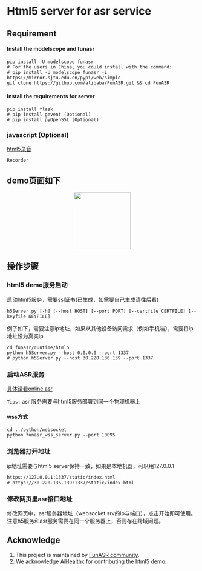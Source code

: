 # Html5 server for asr service

## Requirement
#### Install the modelscope and funasr
```shell
pip install -U modelscope funasr
# For the users in China, you could install with the command:
# pip install -U modelscope funasr -i https://mirror.sjtu.edu.cn/pypi/web/simple
git clone https://github.com/alibaba/FunASR.git && cd FunASR
```
#### Install the requirements for server
```shell
pip install flask
# pip install gevent (Optional)
# pip install pyOpenSSL (Optional)
```

### javascript (Optional)
[html5录音](https://github.com/xiangyuecn/Recorder)
```shell
Recorder 
```

## demo页面如下
<div align="center"><img src="./demo.gif" width="150"/> </div>

[//]: # (## 两种ws_server连接模式)

[//]: # (### 1&#41;直接连接模式，浏览器https麦克风 --> html5 demo服务 --> js wss接口 --> wss asr online srv&#40;证书生成请往后看&#41;)

[//]: # (### 2&#41;nginx中转，浏览器https麦克风 --> html5 demo服务 --> js wss接口 --> nginx服务 --> ws asr online srv)

## 操作步骤
### html5 demo服务启动
启动html5服务，需要ssl证书(已生成，如需要自己生成请往后看)
```shell
h5Server.py [-h] [--host HOST] [--port PORT] [--certfile CERTFILE] [--keyfile KEYFILE]             
```
例子如下，需要注意ip地址，如果从其他设备访问需求（例如手机端），需要将ip地址设为真实ip 
```shell
cd funasr/runtime/html5
python h5Server.py --host 0.0.0.0 --port 1337
# python h5Server.py --host 30.220.136.139 --port 1337
```
### 启动ASR服务
[具体请看online asr](https://github.com/alibaba-damo-academy/FunASR/tree/main/funasr/runtime/python/websocket)

`Tips:` asr 服务需要与html5服务部署到同一个物理机器上
#### wss方式
```shell
cd ../python/websocket
python funasr_wss_server.py --port 10095
```

### 浏览器打开地址
ip地址需要与html5 server保持一致，如果是本地机器，可以用127.0.0.1
```shell
https://127.0.0.1:1337/static/index.html
# https://30.220.136.139:1337/static/index.html
```

### 修改网页里asr接口地址
修改网页中，asr服务器地址（websocket srv的ip与端口），点击开始即可使用。注意h5服务和asr服务需要在同一个服务器上，否则存在跨域问题。



[//]: # (## nginx配置说明&#40;了解的可以跳过&#41;)

[//]: # (h5打开麦克风需要https协议，同时后端的asr websocket也必须是wss协议，如果[online asr]&#40;https://github.com/alibaba-damo-academy/FunASR/tree/main/funasr/runtime/python/websocket&#41;以ws方式运行，我们可以通过nginx配置实现wss协议到ws协议的转换。)

[//]: # ()
[//]: # (### nginx转发配置示例)

[//]: # (```shell)

[//]: # (events {                                                                                                            [0/1548])

[//]: # (    worker_connections  1024;)

[//]: # (    accept_mutex on;)

[//]: # (  })

[//]: # (http {)

[//]: # (  error_log  error.log;)

[//]: # (  access_log  access.log;)

[//]: # (  server {)

[//]: # ()
[//]: # (    listen 5921 ssl http2;  # nginx listen port for wss)

[//]: # (    server_name www.test.com;)

[//]: # ()
[//]: # (    ssl_certificate     /funasr/server.crt;)

[//]: # (    ssl_certificate_key /funasr/server.key;)

[//]: # (    ssl_protocols       TLSv1 TLSv1.1 TLSv1.2;)

[//]: # (    ssl_ciphers         HIGH:!aNULL:!MD5;)

[//]: # ()
[//]: # (    location /wss/ {)

[//]: # ()
[//]: # ()
[//]: # (      proxy_pass http://127.0.0.1:1111/;  # asr online model ws address and port)

[//]: # (      proxy_http_version 1.1;)

[//]: # (      proxy_set_header Upgrade $http_upgrade;)

[//]: # (      proxy_set_header Connection "upgrade";)

[//]: # (      proxy_read_timeout 600s;)

[//]: # ()
[//]: # (    })

[//]: # (  })

[//]: # (```)

[//]: # (### 修改wsconnecter.js里asr接口地址)

[//]: # (wsconnecter.js里配置online asr服务地址路径，这里配置的是wss端口)

[//]: # (var Uri = "wss://xxx:xxx/wss/" )
## Acknowledge
1. This project is maintained by [FunASR community](https://github.com/alibaba-damo-academy/FunASR).
2. We acknowledge [AiHealthx](http://www.aihealthx.com/) for contributing the html5 demo.
